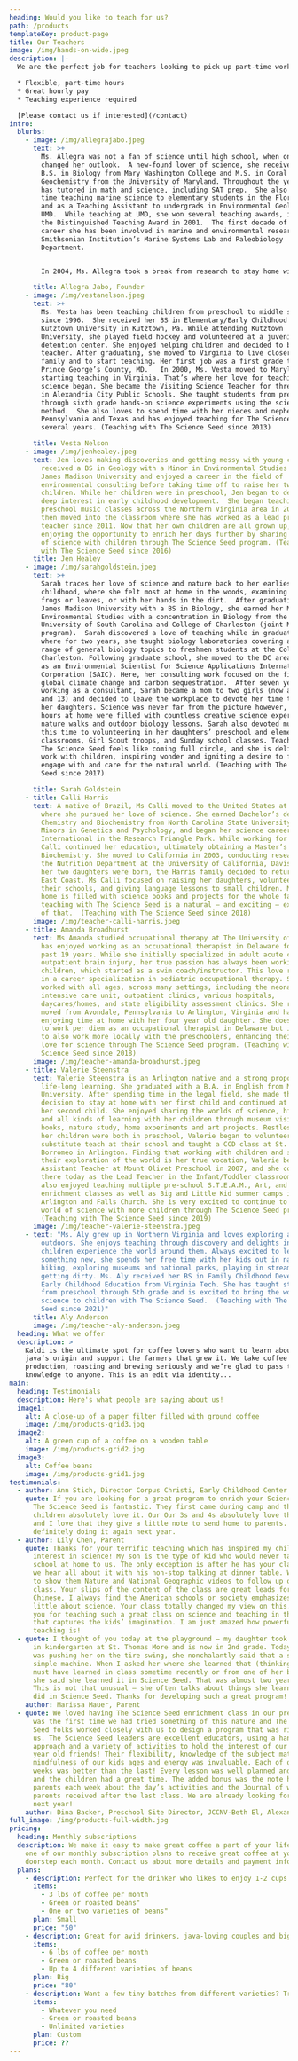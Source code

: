```yaml
---
heading: Would you like to teach for us?
path: /products
templateKey: product-page
title: Our Teachers
image: /img/hands-on-wide.jpeg
description: |-
  We are the perfect job for teachers looking to pick up part-time work.  

  * Flexible, part-time hours 
  * Great hourly pay 
  * Teaching experience required 

  [Please contact us if interested](/contact)
intro:
  blurbs:
    - image: /img/allegrajabo.jpeg
      text: >+
        Ms. Allegra was not a fan of science until high school, when one teacher
        changed her outlook.  A new-found lover of science, she received her
        B.S. in Biology from Mary Washington College and M.S. in Coral
        Geochemistry from the University of Maryland. Throughout the years she
        has tutored in math and science, including SAT prep.  She also spent
        time teaching marine science to elementary students in the Florida Keys
        and as a Teaching Assistant to undergrads in Environmental Geology at
        UMD.  While teaching at UMD, she won several teaching awards, including
        the Distinguished Teaching Award in 2001.  The first decade of her
        career she has been involved in marine and environmental research at the
        Smithsonian Institution’s Marine Systems Lab and Paleobiology
        Department.


        In 2004, Ms. Allegra took a break from research to stay home with her daughter, who was followed by a baby sister in 2005.  When her eldest daughter entered preschool in 2007, she wanted her to have a positive first experience to start her love of science early.  Ms. Allegra started teaching science to her daughter’s preschool class and the birth of The Science Seed™ concept began.

      title: Allegra Jabo, Founder
    - image: /img/vestanelson.jpeg
      text: >+
        Ms. Vesta has been teaching children from preschool to middle school
        since 1996.  She received her BS in Elementary/Early Childhood at
        Kutztown University in Kutztown, Pa. While attending Kutztown
        University, she played field hockey and volunteered at a juvenile
        detention center. She enjoyed helping children and decided to become a
        teacher. After graduating, she moved to Virginia to live closer to her
        family and to start teaching. Her first job was a first grade teacher in
        Prince George’s County, MD.   In 2000, Ms. Vesta moved to Maryland and
        starting teaching in Virginia. That’s where her love for teaching
        science began. She became the Visiting Science Teacher for three schools
        in Alexandria City Public Schools. She taught students from preschool
        through sixth grade hands-on science experiments using the scientific
        method.  She also loves to spend time with her nieces and nephews from
        Pennsylvania and Texas and has enjoyed teaching for The Science Seed for
        several years. (Teaching with The Science Seed since 2013)

      title: Vesta Nelson
    - image: /img/jenhealey.jpeg
      text: Jen loves making discoveries and getting messy with young children! She
        received a BS in Geology with a Minor in Environmental Studies from
        James Madison University and enjoyed a career in the field of
        environmental consulting before taking time off to raise her two
        children. While her children were in preschool, Jen began to develop a
        deep interest in early childhood development.  She began teaching
        preschool music classes across the Northern Virginia area in 2001 and
        then moved into the classroom where she has worked as a lead preschool
        teacher since 2011. Now that her own children are all grown up, she is
        enjoying the opportunity to enrich her days further by sharing her love
        of science with children through The Science Seed program. (Teaching
        with The Science Seed since 2016)
      title: Jen Healey
    - image: /img/sarahgoldstein.jpeg
      text: >+
        Sarah traces her love of science and nature back to her earliest days of
        childhood, where she felt most at home in the woods, examining insects,
        frogs or leaves, or with her hands in the dirt.  After graduating from
        James Madison University with a BS in Biology, she earned her MS in
        Environmental Studies with a concentration in Biology from the Medical
        University of South Carolina and College of Charleston (joint MS
        program).  Sarah discovered a love of teaching while in graduate school,
        where for two years, she taught biology laboratories covering a wide
        range of general biology topics to freshmen students at the College of
        Charleston. Following graduate school, she moved to the DC area to work
        as an Environmental Scientist for Science Applications International
        Corporation (SAIC). Here, her consulting work focused on the field of
        global climate change and carbon sequestration.  After seven years
        working as a consultant, Sarah became a mom to two girls (now ages 10
        and 13) and decided to leave the workplace to devote her time to raising
        her daughters. Science was never far from the picture however, as the
        hours at home were filled with countless creative science experiments,
        nature walks and outdoor biology lessons. Sarah also devoted much of
        this time to volunteering in her daughters’ preschool and elementary
        classrooms, Girl Scout troops, and Sunday school classes. Teaching for
        The Science Seed feels like coming full circle, and she is delighted to
        work with children, inspiring wonder and igniting a desire to fully
        engage with and care for the natural world. (Teaching with The Science
        Seed since 2017)

      title: Sarah Goldstein
    - title: Calli Harris
      text: A native of Brazil, Ms Calli moved to the United States at a young age,
        where she pursued her love of science. She earned Bachelor’s degrees in
        Chemistry and Biochemistry from North Carolina State University, with
        Minors in Genetics and Psychology, and began her science career at RTI
        International in the Research Triangle Park. While working for RTI, Ms
        Calli continued her education, ultimately obtaining a Master’s degree in
        Biochemistry. She moved to California in 2003, conducting research in
        the Nutrition Department at the University of California, Davis. After
        her two daughters were born, the Harris family decided to return to the
        East Coast. Ms Calli focused on raising her daughters, volunteering in
        their schools, and giving language lessons to small children. Ms Calli’s
        home is filled with science books and projects for the whole family, and
        teaching with The Science Seed is a natural – and exciting – extension
        of that.  (Teaching with The Science Seed since 2018)
      image: /img/teacher-calli-harris.jpeg
    - title: Amanda Broadhurst
      text: Ms Amanda studied occupational therapy at The University of Scranton and
        has enjoyed working as an occupational therapist in Delaware for the
        past 19 years. While she initially specialized in adult acute care and
        outpatient brain injury, her true passion has always been working with
        children, which started as a swim coach/instructor. This love resulted
        in a career specialization in pediatric occupational therapy. She has
        worked with all ages, across many settings, including the neonatal
        intensive care unit, outpatient clinics, various hospitals,
        daycares/homes, and state eligibility assessment clinics. She recently
        moved from Avondale, Pennsylvania to Arlington, Virginia and has been
        enjoying time at home with her four year old daughter. She does continue
        to work per diem as an occupational therapist in Delaware but is excited
        to also work more locally with the preschoolers, enhancing their natural
        love for science through The Science Seed program. (Teaching with The
        Science Seed since 2018)
      image: /img/teacher-amanda-broadhurst.jpeg
    - title: Valerie Steenstra
      text: Valerie Steenstra is an Arlington native and a strong proponent of
        life-long learning. She graduated with a B.A. in English from Marymount
        University. After spending time in the legal field, she made the
        decision to stay at home with her first child and continued at home with
        her second child. She enjoyed sharing the worlds of science, history,
        and all kinds of learning with her children through museum visits,
        books, nature study, home experiments and art projects. Restless when
        her children were both in preschool, Valerie began to volunteer and
        substitute teach at their school and taught a CCD class at St. Charles
        Borromeo in Arlington. Finding that working with children and sharing
        their exploration of the world is her true vocation, Valerie became an
        Assistant Teacher at Mount Olivet Preschool in 2007, and she continues
        there today as the Lead Teacher in the Infant/Toddler classroom. She has
        also enjoyed teaching multiple pre-school S.T.E.A.M., Art, and Lego
        enrichment classes as well as Big and Little Kid summer camps in
        Arlington and Falls Church. She is very excited to continue to share the
        world of science with more children through The Science Seed program!
        (Teaching with The Science Seed since 2019)
      image: /img/teacher-valerie-steenstra.jpeg
    - text: "Ms. Aly grew up in Northern Virginia and loves exploring and learning
        outdoors. She enjoys teaching through discovery and delights in helping
        children experience the world around them. Always excited to learn
        something new, she spends her free time with her kids out in nature
        hiking, exploring museums and national parks, playing in streams and
        getting dirty. Ms. Aly received her BS in Family Childhood Development:
        Early Childhood Education from Virginia Tech. She has taught students
        from preschool through 5th grade and is excited to bring the world of
        science to children with The Science Seed.  (Teaching with The Science
        Seed since 2021)"
      title: Aly Anderson
      image: /img/teacher-aly-anderson.jpeg
  heading: What we offer
  description: >
    Kaldi is the ultimate spot for coffee lovers who want to learn about their
    java’s origin and support the farmers that grew it. We take coffee
    production, roasting and brewing seriously and we’re glad to pass that
    knowledge to anyone. This is an edit via identity...
main:
  heading: Testimonials
  description: Here's what people are saying about us!
  image1:
    alt: A close-up of a paper filter filled with ground coffee
    image: /img/products-grid3.jpg
  image2:
    alt: A green cup of a coffee on a wooden table
    image: /img/products-grid2.jpg
  image3:
    alt: Coffee beans
    image: /img/products-grid1.jpg
testimonials:
  - author: Ann Stich, Director Corpus Christi, Early Childhood Center
    quote: If you are looking for a great program to enrich your Science curriculum
      The Science Seed is fantastic. They first came during camp and the
      children absolutely love it. Our Our 3s and 4s absolutely love the program
      and I love that they give a little note to send home to parents. We are
      definitely doing it again next year.
  - author: Lily Chen, Parent
    quote: Thanks for your terrific teaching which has inspired my children’s deep
      interest in science! My son is the type of kid who would never talk about
      school at home to us. The only exception is after he has your class. Then
      we hear all about it with his non-stop talking at dinner table. We started
      to show them Nature and National Geographic videos to follow up on your
      class. Your slips of the content of the class are great leads for us. As a
      Chinese, I always find the American schools or society emphasizes too
      little about science. Your class totally changed my view on this. So thank
      you for teaching such a great class on science and teaching in the way
      that captures the kids’ imagination. I am just amazed how powerful your
      teaching is!
  - quote: I thought of you today at the playground — my daughter took Science Seed
      in kindergarten at St. Thomas More and is now in 2nd grade. Today when I
      was pushing her on the tire swing, she nonchalantly said that a swing is a
      simple machine. When I asked her where she learned that (thinking that she
      must have learned in class sometime recently or from one of her books),
      she said she learned it in Science Seed. That was almost two years ago!
      This is not that unusual – she often talks about things she learned and
      did in Science Seed. Thanks for developing such a great program!
    author: Marissa Mauer, Parent
  - quote: We loved having The Science Seed enrichment class in our preschool. It
      was the first time we had tried something of this nature and The Science
      Seed folks worked closely with us to design a program that was right for
      us. The Science Seed leaders are excellent educators, using a hands on
      approach and a variety of activities to hold the interest of our 3 and 4
      year old friends! Their flexibility, knowledge of the subject matter, and
      mindfulness of our kids ages and energy was invaluable. Each of our 10
      weeks was better than the last! Every lesson was well planned and executed
      and the children had a great time. The added bonus was the note home to
      parents each week about the day’s activities and the Journal of work that
      parents received after the last class. We are already looking forward to
      next year!
    author: Dina Backer, Preschool Site Director, JCCNV-Beth El, Alexandria
full_image: /img/products-full-width.jpg
pricing:
  heading: Monthly subscriptions
  description: We make it easy to make great coffee a part of your life. Choose
    one of our monthly subscription plans to receive great coffee at your
    doorstep each month. Contact us about more details and payment info.
  plans:
    - description: Perfect for the drinker who likes to enjoy 1-2 cups per day.
      items:
        - 3 lbs of coffee per month
        - Green or roasted beans"
        - One or two varieties of beans"
      plan: Small
      price: "50"
    - description: Great for avid drinkers, java-loving couples and bigger crowds
      items:
        - 6 lbs of coffee per month
        - Green or roasted beans
        - Up to 4 different varieties of beans
      plan: Big
      price: "80"
    - description: Want a few tiny batches from different varieties? Try our custom plan
      items:
        - Whatever you need
        - Green or roasted beans
        - Unlimited varieties
      plan: Custom
      price: ??
---
```

